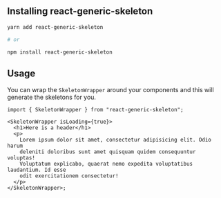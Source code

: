 ## Installing react-generic-skeleton

```bash
yarn add react-generic-skeleton

# or

npm install react-generic-skeleton
```

## Usage

You can wrap the `SkeletonWrapper` around your components and this will generate
the skeletons for you.

```tsx
import { SkeletonWrapper } from "react-generic-skeleton";

<SkeletonWrapper isLoading={true}>
  <h1>Here is a header</h1>
  <p>
    Lorem ipsum dolor sit amet, consectetur adipisicing elit. Odio harum
    deleniti doloribus sunt amet quisquam quidem consequuntur voluptas!
    Voluptatum explicabo, quaerat nemo expedita voluptatibus laudantium. Id esse
    odit exercitationem consectetur!
  </p>
</SkeletonWrapper>;
```
